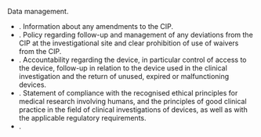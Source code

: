 Data management.
- . Information about any amendments to the CIP.
- . Policy  regarding  follow-up  and  management  of  any  deviations  from  the  CIP  at  the  investigational  site  and  clear prohibition of use of waivers from the CIP.
- . Accountability  regarding  the  device,  in  particular  control  of  access  to  the  device,  follow-up  in  relation  to  the device used in the clinical investigation and the return of unused, expired or malfunctioning devices.
- . Statement  of  compliance  with  the  recognised  ethical  principles  for  medical  research  involving  humans,  and  the principles of  good clinical  practice in  the  field  of  clinical  investigations  of  devices,  as  well  as  with  the  applicable regulatory requirements.
- . 